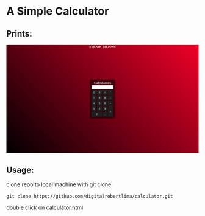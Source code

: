 # A Simple Calculator

## Prints:

![print da calculadora](print-calculator.png)

## Usage:

clone repo to local machine with git clone:
~~~
git clone https://github.com/digitalrobertlima/calculator.git
~~~

double click on calculator.html
